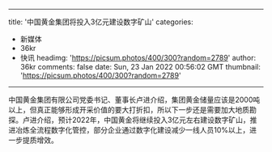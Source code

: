 
---
title: '中国黄金集团将投入3亿元建设数字矿山'
categories: 
 - 新媒体
 - 36kr
 - 快讯
headimg: 'https://picsum.photos/400/300?random=2789'
author: 36kr
comments: false
date: Sun, 23 Jan 2022 00:56:02 GMT
thumbnail: 'https://picsum.photos/400/300?random=2789'
---

<div>   
中国黄金集团有限公司党委书记、董事长卢进介绍，集团黄金储量应该是2000吨以上，但真正能够形成开采价值的要大打折扣，所以下一步还是需要加大地质勘探。卢进介绍，预计2022年，中国黄金将继续投入3亿元左右建设数字矿山，推进冶炼全流程数字化管控，部分企业通过数字化建设减少一线人员10%以上，进一步提质增效。  
</div>
            